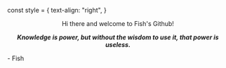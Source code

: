 const style = {
  text-align: "right",
}

<p align="center" fontSize="50px" > Hi there and welcome to Fish's Github! </p> 
<div>
<p align="center"> <b><i>Knowledge is power, but without the wisdom to use it, that power is useless.</b></i></p>
  <p style={style}>- Fish</p>
</div>




  
<!--
**kenandcrys/Kenandcrys** is a ✨ _special_ ✨ repository because its `README.md` (this file) appears on your GitHub profile.

Here are some ideas to get you started:

- 🔭 I’m currently working on ...
- 🌱 I’m currently learning ...
- 👯 I’m looking to collaborate on ...
- 🤔 I’m looking for help with ...
- 💬 Ask me about ...
- 📫 How to reach me: ...
- 😄 Pronouns: ...
- ⚡ Fun fact: ...
-->
